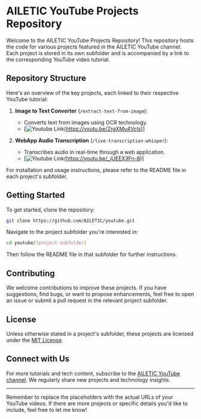 [yt_logo]: https://github.com/AILETIC/youtube/images/youtube_logo.png

# AILETIC YouTube Projects Repository

Welcome to the AILETIC YouTube Projects Repository! This repository hosts the code for various projects featured in the AILETIC YouTube channel. Each project is stored in its own subfolder and is accompanied by a link to the corresponding YouTube video tutorial.

## Repository Structure

Here's an overview of the key projects, each linked to their respective YouTube tutorial:

1. **Image to Text Converter** (`/extract-text-from-image`):
   - Converts text from images using OCR technology.
   - [![Youtube Link][yt_logo](https://youtu.be/ZrgXMu4VcIs)]

2. **WebApp Audio Transcription** (`/live-transcription-whisper`):
   - Transcribes audio in real-time through a web application.
   - [![Youtube Link][yt_logo](https://youtu.be/_jUEEX3Fn-8)]

For installation and usage instructions, please refer to the README file in each project's subfolder.

## Getting Started

To get started, clone the repository:

```bash
git clone https://github.com/AILETIC/youtube.git
```

Navigate to the project subfolder you're interested in:

```bash
cd youtube/[project-subfolder]
```

Then follow the README file in that subfolder for further instructions.

## Contributing

We welcome contributions to improve these projects. If you have suggestions, find bugs, or want to propose enhancements, feel free to open an issue or submit a pull request in the relevant project subfolder.

## License

Unless otherwise stated in a project's subfolder, these projects are licensed under the [MIT License](LICENSE).

## Connect with Us

For more tutorials and tech content, subscribe to the [AILETIC YouTube channel](https://www.youtube.com/ailetic). We regularly share new projects and technology insights.

---

Remember to replace the placeholders with the actual URLs of your YouTube videos. If there are more projects or specific details you'd like to include, feel free to let me know!